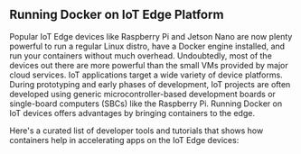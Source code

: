 ## Running Docker on IoT Edge Platform

Popular IoT Edge devices like Raspberry Pi and  Jetson Nano are now plenty powerful to run a regular Linux distro, have a Docker engine installed, and run your containers without much overhead. Undoubtedly, most of the devices out there are more powerful than the small VMs provided by major cloud services. IoT applications target a wide variety of device platforms. During prototyping and early phases of development, IoT projects are often developed using generic microcontroller-based development boards or single-board computers (SBCs) like the Raspberry Pi. Running Docker on IoT devices offers advantages by bringing containers to the edge. 

Here's a curated list of developer tools and tutorials that shows how containers help in accelerating apps on the IoT Edge devices:








